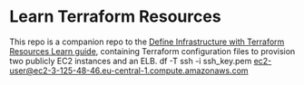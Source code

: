 # Learn Terraform Resources

This repo is a companion repo to the [Define Infrastructure with Terraform Resources Learn guide](https://learn.hashicorp.com/tutorials/terraform/resource), containing Terraform configuration files to provision two publicly EC2 instances and an ELB.
 df -T
 ssh -i ssh_key.pem ec2-user@ec2-3-125-48-46.eu-central-1.compute.amazonaws.com
